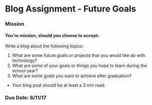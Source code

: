 
# Blog Assignment - Future Goals

### Mission<br> 
#### You're mission, should you choose to accept:

Write a blog about the following topics:
1. What are some future goals or projects that you would like do with technology?
2. What are some of your goals or things you hope to learn during the school year?
3. What are some goals you want to achieve after graduation?

- Your blog post should be at least a 3 min read.

### Due Date: 8/11/17
